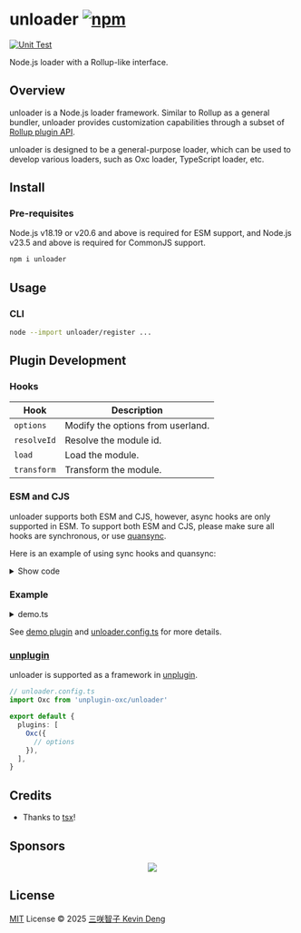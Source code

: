 # unloader [![npm](https://img.shields.io/npm/v/unloader.svg)](https://npmjs.com/package/unloader)

[![Unit Test](https://github.com/sxzz/unloader/actions/workflows/unit-test.yml/badge.svg)](https://github.com/sxzz/unloader/actions/workflows/unit-test.yml)

Node.js loader with a Rollup-like interface.

## Overview

unloader is a Node.js loader framework. Similar to Rollup as a general bundler,
unloader provides customization capabilities through a subset of
[Rollup plugin API](https://rollupjs.org/plugin-development/#plugins-overview).

unloader is designed to be a general-purpose loader, which can be used to
develop various loaders, such as Oxc loader, TypeScript loader, etc.

## Install

### Pre-requisites

Node.js v18.19 or v20.6 and above is required for ESM support, and Node.js v23.5
and above is required for CommonJS support.

```bash
npm i unloader
```

## Usage

### CLI

```bash
node --import unloader/register ...
```

## Plugin Development

### Hooks

| Hook        | Description                       |
| ----------- | --------------------------------- |
| `options`   | Modify the options from userland. |
| `resolveId` | Resolve the module id.            |
| `load`      | Load the module.                  |
| `transform` | Transform the module.             |

### ESM and CJS

unloader supports both ESM and CJS, however, async hooks are only supported in
ESM. To support both ESM and CJS, please make sure all hooks are synchronous, or
use [quansync](https://github.com/quansync-dev/quansync).

Here is an example of using sync hooks and quansync:

<details>

<summary>Show code</summary>

```ts
import { readFileSync } from 'node:fs'
import { readFile } from '@quansync/fs'
import { quansync } from 'quansync'
import type { Plugin } from 'unloader'

// sync usage
const pluginSync: Plugin<true> = {
  name: 'my-plugin',
  resolveId(source, importer, options) {
    const result = this.resolve(`${source}.js`, importer, options)
    if (result) {
      console.log(result)
      return result
    }
  },
  load(id) {
    const contents = readFileSync(id, 'utf8')
    console.log(contents)
    return contents
  },
}

// quansync usage
const pluginQuansync: Plugin = {
  name: 'my-plugin',
  resolveId: quansync(function* (source, importer, options) {
    const result = yield this.resolve(`${source}.js`, importer, options)
    if (result) {
      console.log(result)
      return result
    }
  }),
  load: quansync(function* (id) {
    const contents = yield readFile(id, 'utf8')
    console.log(contents)
    return contents
  }),
}
```

</details>

### Example

<details>

<summary>demo.ts</summary>

```ts
let context: PluginContext

export function demoPlugin(): Plugin {
  return {
    name: 'demo-plugin',
    options(config) {
      config.sourcemap = true
    },
    buildStart(_context) {
      context = _context
      context.log('hello world')
    },
    async resolveId(source, importer, options) {
      if (source.startsWith('node:')) return

      // Feature: virtual module
      if (source === 'virtual-mod') {
        return '/virtual-mod'
      }

      // Feature: try resolve with different extensions
      const result = await this.resolve(`${source}.js`, importer, options)
      if (result) return result
    },

    load(id) {
      if (id === '/virtual-mod') {
        return { code: 'export const count = 42' }
      }
    },
    transform(code, id) {
      if (typeof code === 'string') {
        // Feature: source map
        const s = new MagicString(code)
        s.prepend('// header\n')
        const map = s.generateMap({
          file: id,
          hires: 'boundary',
          includeContent: true,
        })
        return {
          code: s.toString(),
          map,
        }
      }
    },
  }
}
```

</details>

See [demo plugin](./playground/demo.ts) and [unloader.config.ts](./unloader.config.ts) for more details.

### [unplugin](https://unplugin.unjs.io/)

unloader is supported as a framework in [unplugin](https://unplugin.unjs.io/).

```ts
// unloader.config.ts
import Oxc from 'unplugin-oxc/unloader'

export default {
  plugins: [
    Oxc({
      // options
    }),
  ],
}
```

## Credits

- Thanks to [tsx](https://github.com/privatenumber/tsx)!

## Sponsors

<p align="center">
  <a href="https://cdn.jsdelivr.net/gh/sxzz/sponsors/sponsors.svg">
    <img src='https://cdn.jsdelivr.net/gh/sxzz/sponsors/sponsors.svg'/>
  </a>
</p>

## License

[MIT](./LICENSE) License © 2025 [三咲智子 Kevin Deng](https://github.com/sxzz)
